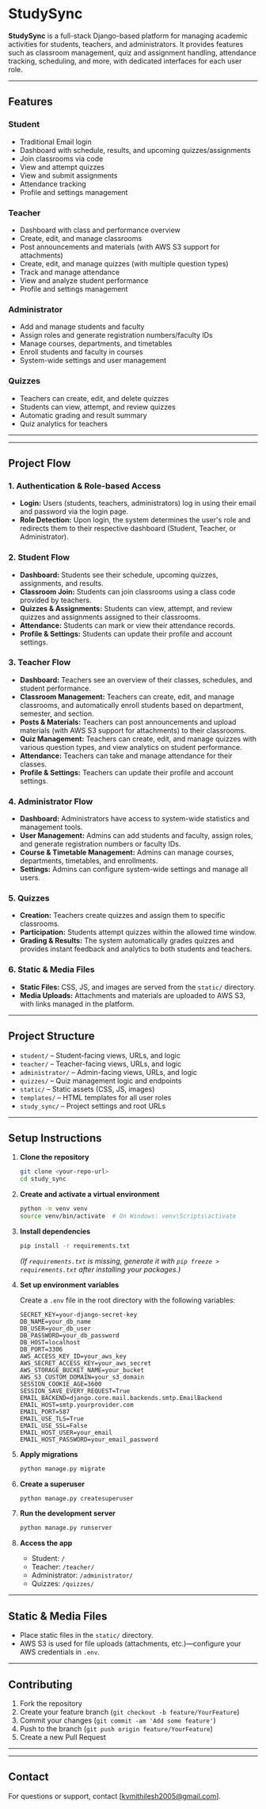 # StudySync

**StudySync** is a full-stack Django-based platform for managing academic activities for students, teachers, and administrators. It provides features such as classroom management, quiz and assignment handling, attendance tracking, scheduling, and more, with dedicated interfaces for each user role.

---

## Features

### Student
- Traditional Email login
- Dashboard with schedule, results, and upcoming quizzes/assignments
- Join classrooms via code
- View and attempt quizzes
- View and submit assignments
- Attendance tracking
- Profile and settings management

### Teacher
- Dashboard with class and performance overview
- Create, edit, and manage classrooms
- Post announcements and materials (with AWS S3 support for attachments)
- Create, edit, and manage quizzes (with multiple question types)
- Track and manage attendance
- View and analyze student performance
- Profile and settings management

### Administrator
- Add and manage students and faculty
- Assign roles and generate registration numbers/faculty IDs
- Manage courses, departments, and timetables
- Enroll students and faculty in courses
- System-wide settings and user management

### Quizzes
- Teachers can create, edit, and delete quizzes
- Students can view, attempt, and review quizzes
- Automatic grading and result summary
- Quiz analytics for teachers

---

---

## Project Flow

### 1. Authentication & Role-based Access
- **Login:** Users (students, teachers, administrators) log in using their email and password via the login page.
- **Role Detection:** Upon login, the system determines the user's role and redirects them to their respective dashboard (Student, Teacher, or Administrator).

### 2. Student Flow
- **Dashboard:** Students see their schedule, upcoming quizzes, assignments, and results.
- **Classroom Join:** Students can join classrooms using a class code provided by teachers.
- **Quizzes & Assignments:** Students can view, attempt, and review quizzes and assignments assigned to their classrooms.
- **Attendance:** Students can mark or view their attendance records.
- **Profile & Settings:** Students can update their profile and account settings.

### 3. Teacher Flow
- **Dashboard:** Teachers see an overview of their classes, schedules, and student performance.
- **Classroom Management:** Teachers can create, edit, and manage classrooms, and automatically enroll students based on department, semester, and section.
- **Posts & Materials:** Teachers can post announcements and upload materials (with AWS S3 support for attachments) to their classrooms.
- **Quiz Management:** Teachers can create, edit, and manage quizzes with various question types, and view analytics on student performance.
- **Attendance:** Teachers can take and manage attendance for their classes.
- **Profile & Settings:** Teachers can update their profile and account settings.

### 4. Administrator Flow
- **Dashboard:** Administrators have access to system-wide statistics and management tools.
- **User Management:** Admins can add students and faculty, assign roles, and generate registration numbers or faculty IDs.
- **Course & Timetable Management:** Admins can manage courses, departments, timetables, and enrollments.
- **Settings:** Admins can configure system-wide settings and manage all users.

### 5. Quizzes
- **Creation:** Teachers create quizzes and assign them to specific classrooms.
- **Participation:** Students attempt quizzes within the allowed time window.
- **Grading & Results:** The system automatically grades quizzes and provides instant feedback and analytics to both students and teachers.

### 6. Static & Media Files
- **Static Files:** CSS, JS, and images are served from the `static/` directory.
- **Media Uploads:** Attachments and materials are uploaded to AWS S3, with links managed in the platform.

---

## Project Structure

- `student/` – Student-facing views, URLs, and logic
- `teacher/` – Teacher-facing views, URLs, and logic
- `administrator/` – Admin-facing views, URLs, and logic
- `quizzes/` – Quiz management logic and endpoints
- `static/` – Static assets (CSS, JS, images)
- `templates/` – HTML templates for all user roles
- `study_sync/` – Project settings and root URLs

---

## Setup Instructions

1. **Clone the repository**
   ```bash
   git clone <your-repo-url>
   cd study_sync
   ```

2. **Create and activate a virtual environment**
   ```bash
   python -m venv venv
   source venv/bin/activate  # On Windows: venv\Scripts\activate
   ```

3. **Install dependencies**
   ```bash
   pip install -r requirements.txt
   ```
   *(If `requirements.txt` is missing, generate it with `pip freeze > requirements.txt` after installing your packages.)*

4. **Set up environment variables**

   Create a `.env` file in the root directory with the following variables:
   ```
   SECRET_KEY=your-django-secret-key
   DB_NAME=your_db_name
   DB_USER=your_db_user
   DB_PASSWORD=your_db_password
   DB_HOST=localhost
   DB_PORT=3306
   AWS_ACCESS_KEY_ID=your_aws_key
   AWS_SECRET_ACCESS_KEY=your_aws_secret
   AWS_STORAGE_BUCKET_NAME=your_bucket
   AWS_S3_CUSTOM_DOMAIN=your_s3_domain
   SESSION_COOKIE_AGE=3600
   SESSION_SAVE_EVERY_REQUEST=True
   EMAIL_BACKEND=django.core.mail.backends.smtp.EmailBackend
   EMAIL_HOST=smtp.yourprovider.com
   EMAIL_PORT=587
   EMAIL_USE_TLS=True
   EMAIL_USE_SSL=False
   EMAIL_HOST_USER=your_email
   EMAIL_HOST_PASSWORD=your_email_password
   ```

5. **Apply migrations**
   ```bash
   python manage.py migrate
   ```

6. **Create a superuser**
   ```bash
   python manage.py createsuperuser
   ```

7. **Run the development server**
   ```bash
   python manage.py runserver
   ```

8. **Access the app**
   - Student: `/`
   - Teacher: `/teacher/`
   - Administrator: `/administrator/`
   - Quizzes: `/quizzes/`

---

## Static & Media Files

- Place static files in the `static/` directory.
- AWS S3 is used for file uploads (attachments, etc.)—configure your AWS credentials in `.env`.

---

## Contributing

1. Fork the repository
2. Create your feature branch (`git checkout -b feature/YourFeature`)
3. Commit your changes (`git commit -am 'Add some feature'`)
4. Push to the branch (`git push origin feature/YourFeature`)
5. Create a new Pull Request

---


---

## Contact

For questions or support, contact [kvmithilesh2005@gmail.com]. 